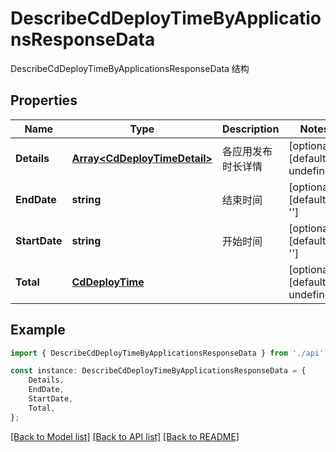 # DescribeCdDeployTimeByApplicationsResponseData

DescribeCdDeployTimeByApplicationsResponseData 结构

## Properties

Name | Type | Description | Notes
------------ | ------------- | ------------- | -------------
**Details** | [**Array&lt;CdDeployTimeDetail&gt;**](CdDeployTimeDetail.md) | 各应用发布时长详情 | [optional] [default to undefined]
**EndDate** | **string** | 结束时间 | [optional] [default to '']
**StartDate** | **string** | 开始时间 | [optional] [default to '']
**Total** | [**CdDeployTime**](CdDeployTime.md) |  | [optional] [default to undefined]

## Example

```typescript
import { DescribeCdDeployTimeByApplicationsResponseData } from './api';

const instance: DescribeCdDeployTimeByApplicationsResponseData = {
    Details,
    EndDate,
    StartDate,
    Total,
};
```

[[Back to Model list]](../README.md#documentation-for-models) [[Back to API list]](../README.md#documentation-for-api-endpoints) [[Back to README]](../README.md)
